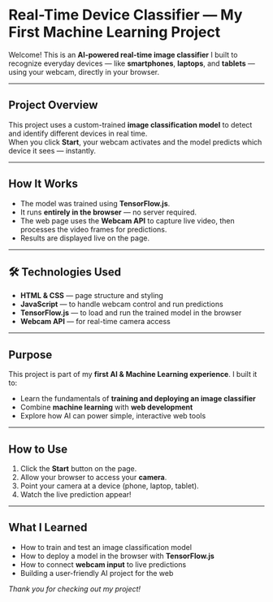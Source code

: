 
# Real-Time Device Classifier — My First Machine Learning Project

Welcome! This is an **AI-powered real-time image classifier** I built to recognize everyday devices — like **smartphones**, **laptops**, and **tablets** — using your webcam, directly in your browser.

---

## Project Overview

This project uses a custom-trained **image classification model** to detect and identify different devices in real time.  
When you click **Start**, your webcam activates and the model predicts which device it sees — instantly.

---

## How It Works

- The model was trained using **TensorFlow.js**.
- It runs **entirely in the browser** — no server required.
- The web page uses the **Webcam API** to capture live video, then processes the video frames for predictions.
- Results are displayed live on the page.

---

## 🛠️ Technologies Used

- **HTML & CSS** — page structure and styling  
- **JavaScript** — to handle webcam control and run predictions  
- **TensorFlow.js** — to load and run the trained model in the browser  
- **Webcam API** — for real-time camera access

---

## Purpose

This project is part of my **first AI & Machine Learning experience**. I built it to:
- Learn the fundamentals of **training and deploying an image classifier**
- Combine **machine learning** with **web development**
- Explore how AI can power simple, interactive web tools

---

## How to Use

1. Click the **Start** button on the page.
2. Allow your browser to access your **camera**.
3. Point your camera at a device (phone, laptop, tablet).
4. Watch the live prediction appear!

---

## What I Learned

- How to train and test an image classification model
- How to deploy a model in the browser with **TensorFlow.js**
- How to connect **webcam input** to live predictions
- Building a user-friendly AI project for the web

*Thank you for checking out my project!*


